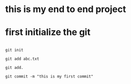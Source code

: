 # this is my end to end project

# first initialize the git
```

git init 
```

```
git add abc.txt

git add.
```
```
git commit -m "this is my first commit"
```